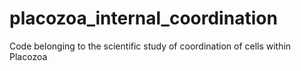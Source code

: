# placozoa_internal_coordination
Code belonging to the scientific study of coordination of cells within Placozoa
